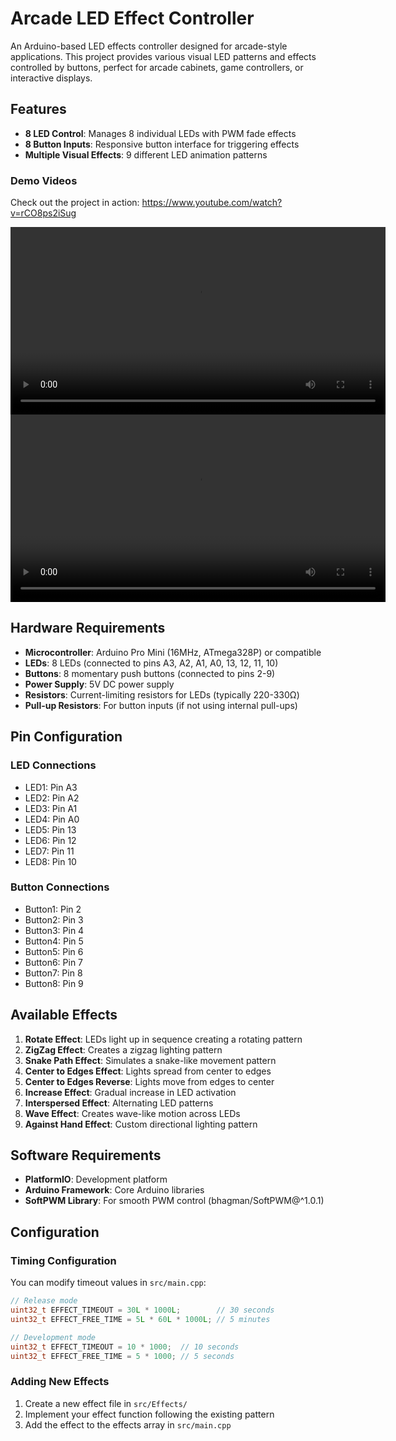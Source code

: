 # Arcade LED Effect Controller

An Arduino-based LED effects controller designed for arcade-style applications. This project provides various visual LED patterns and effects controlled by buttons, perfect for arcade cabinets, game controllers, or interactive displays.

## Features

- **8 LED Control**: Manages 8 individual LEDs with PWM fade effects
- **8 Button Inputs**: Responsive button interface for triggering effects
- **Multiple Visual Effects**: 9 different LED animation patterns

### Demo Videos

Check out the project in action: https://www.youtube.com/watch?v=rCO8ps2iSug

<video src="docs/arcade-leds.mp4" controls width="600">
  Your browser does not support the video tag.
</video>

<video src="docs/arcade-leds-2.mp4" controls width="600">
  Your browser does not support the video tag.
</video>

## Hardware Requirements

- **Microcontroller**: Arduino Pro Mini (16MHz, ATmega328P) or compatible
- **LEDs**: 8 LEDs (connected to pins A3, A2, A1, A0, 13, 12, 11, 10)
- **Buttons**: 8 momentary push buttons (connected to pins 2-9)
- **Power Supply**: 5V DC power supply
- **Resistors**: Current-limiting resistors for LEDs (typically 220-330Ω)
- **Pull-up Resistors**: For button inputs (if not using internal pull-ups)

## Pin Configuration

### LED Connections
- LED1: Pin A3
- LED2: Pin A2  
- LED3: Pin A1
- LED4: Pin A0
- LED5: Pin 13
- LED6: Pin 12
- LED7: Pin 11
- LED8: Pin 10

### Button Connections
- Button1: Pin 2
- Button2: Pin 3
- Button3: Pin 4
- Button4: Pin 5
- Button5: Pin 6
- Button6: Pin 7
- Button7: Pin 8
- Button8: Pin 9

## Available Effects

1. **Rotate Effect**: LEDs light up in sequence creating a rotating pattern
2. **ZigZag Effect**: Creates a zigzag lighting pattern
3. **Snake Path Effect**: Simulates a snake-like movement pattern
4. **Center to Edges Effect**: Lights spread from center to edges
5. **Center to Edges Reverse**: Lights move from edges to center
6. **Increase Effect**: Gradual increase in LED activation
7. **Interspersed Effect**: Alternating LED patterns
8. **Wave Effect**: Creates wave-like motion across LEDs
9. **Against Hand Effect**: Custom directional lighting pattern

## Software Requirements

- **PlatformIO**: Development platform
- **Arduino Framework**: Core Arduino libraries
- **SoftPWM Library**: For smooth PWM control (bhagman/SoftPWM@^1.0.1)

## Configuration

### Timing Configuration
You can modify timeout values in `src/main.cpp`:

```cpp
// Release mode
uint32_t EFFECT_TIMEOUT = 30L * 1000L;        // 30 seconds
uint32_t EFFECT_FREE_TIME = 5L * 60L * 1000L; // 5 minutes

// Development mode  
uint32_t EFFECT_TIMEOUT = 10 * 1000;  // 10 seconds
uint32_t EFFECT_FREE_TIME = 5 * 1000; // 5 seconds
```

### Adding New Effects
1. Create a new effect file in `src/Effects/`
2. Implement your effect function following the existing pattern
3. Add the effect to the effects array in `src/main.cpp`

